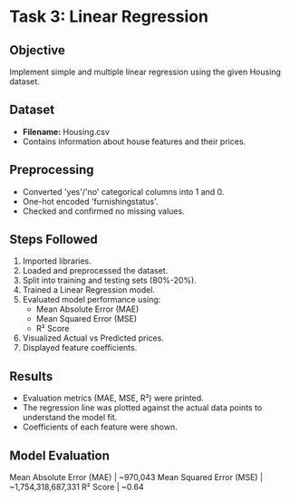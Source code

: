 # Task 3: Linear Regression

## Objective
Implement simple and multiple linear regression using the given Housing dataset.

## Dataset
- **Filename:** Housing.csv
- Contains information about house features and their prices.

## Preprocessing
- Converted 'yes'/'no' categorical columns into 1 and 0.
- One-hot encoded 'furnishingstatus'.
- Checked and confirmed no missing values.

## Steps Followed
1. Imported libraries.
2. Loaded and preprocessed the dataset.
3. Split into training and testing sets (80%-20%).
4. Trained a Linear Regression model.
5. Evaluated model performance using:
   - Mean Absolute Error (MAE)
   - Mean Squared Error (MSE)
   - R² Score
6. Visualized Actual vs Predicted prices.
7. Displayed feature coefficients.

## Results
- Evaluation metrics (MAE, MSE, R²) were printed.
- The regression line was plotted against the actual data points to understand the model fit.
- Coefficients of each feature were shown.

## Model Evaluation
Mean Absolute Error (MAE) | ~970,043
Mean Squared Error (MSE) | ~1,754,318,687,331
R² Score | ~0.64
